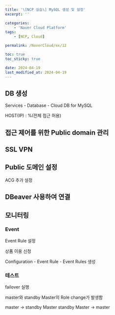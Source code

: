 ```yaml
---
title: '\[NCP 실습\] MySQL 생성 및 설정'
excerpt: ''

categories:
    - 'Naver Cloud Platform'
tags:
    - [NCP, Cloud]

permalink: /NaverCloud/ex/12

toc: true
toc_sticky: true

date: 2024-04-19
last_modified_at: 2024-04-19
---
```


## DB 생성

Services - Database - Cloud DB for MySQL

HOST(IP) : %(전체 접근 허용)

## 접근 제어를 위한 Public domain 관리

## SSL VPN

## Public 도메인 설정

ACG 추가 설정

## DBeaver 사용하여 연결

## 모니터링

### Event

Event Rule 설정

상품 이용 신청

Configuration - Event Rule - Event Rules 생성

### 테스트

failover 실행

master와 standby Master의 Role change가 발생함

master -> standby Master
standby Master -> master
